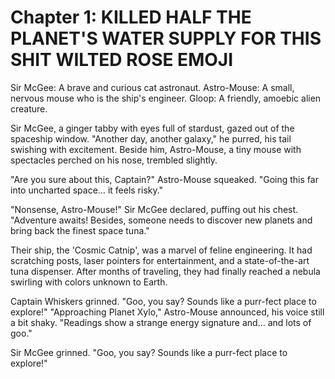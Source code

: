 # Chapter 1: KILLED HALF THE PLANET'S WATER SUPPLY FOR THIS SHIT WILTED ROSE EMOJI

Sir McGee: A brave and curious cat astronaut.
Astro-Mouse: A small, nervous mouse who is the ship's engineer.
Gloop: A friendly, amoebic alien creature.

Sir McGee, a ginger tabby with eyes full of stardust, gazed out of the spaceship window. "Another day, another galaxy," he purred, his tail swishing with excitement. Beside him, Astro-Mouse, a tiny mouse with spectacles perched on his nose, trembled slightly.

"Are you sure about this, Captain?" Astro-Mouse squeaked. "Going this far into uncharted space… it feels risky."

"Nonsense, Astro-Mouse!" Sir McGee declared, puffing out his chest. "Adventure awaits! Besides, someone needs to discover new planets and bring back the finest space tuna."

Their ship, the 'Cosmic Catnip', was a marvel of feline engineering. It had scratching posts, laser pointers for entertainment, and a state-of-the-art tuna dispenser. After months of traveling, they had finally reached a nebula swirling with colors unknown to Earth.

Captain Whiskers grinned. "Goo, you say? Sounds like a purr-fect place to explore!"
"Approaching Planet Xylo," Astro-Mouse announced, his voice still a bit shaky. "Readings show a strange energy signature and… and lots of goo."

Sir McGee grinned. "Goo, you say? Sounds like a purr-fect place to explore!"

